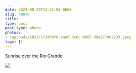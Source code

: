 ```yaml
---
date: 2021-08-29T13:52:56-0600
slug: 49976
title: 
type: post
post_type: photo
photos:
- /uploads/2021/1f2d09f0-4ae6-4c6c-b865-d9e277407233.jpeg
tags: []
---
```

Sunrise over the Rio Grande


![](/uploads/2021/1f2d09f0-4ae6-4c6c-b865-d9e277407233.jpeg)


